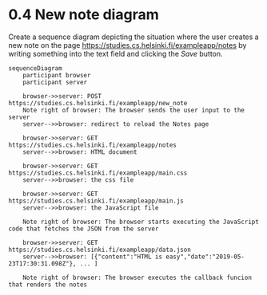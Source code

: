 # 0.4 New note diagram

Create a sequence diagram depicting the situation where the user creates a new note on the page https://studies.cs.helsinki.fi/exampleapp/notes by writing something into the text field and clicking the *Save* button.

```mermaid
sequenceDiagram
    participant browser
    participant server

    browser->>server: POST https://studies.cs.helsinki.fi/exampleapp/new_note
    Note right of browser: The browser sends the user input to the server
    server-->>browser: redirect to reload the Notes page

    browser->>server: GET https://studies.cs.helsinki.fi/exampleapp/notes
    server-->>browser: HTML document

    browser->>server: GET https://studies.cs.helsinki.fi/exampleapp/main.css
    server-->>browser: the css file

    browser->>server: GET https://studies.cs.helsinki.fi/exampleapp/main.js
    server-->>browser: the JavaScript file

    Note right of browser: The browser starts executing the JavaScript code that fetches the JSON from the server

    browser->>server: GET https://studies.cs.helsinki.fi/exampleapp/data.json
    server-->>browser: [{"content":"HTML is easy","date":"2019-05-23T17:30:31.098Z"}, ... ]

    Note right of browser: The browser executes the callback funcion that renders the notes
```

